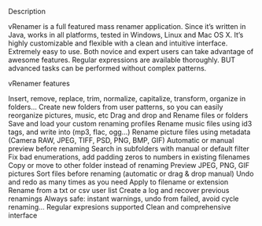 Description

vRenamer is a full featured mass renamer application.
Since it’s written in Java, works in all platforms, tested in Windows, Linux and Mac OS X.
It’s highly customizable and flexible with a clean and intuitive interface.
Extremely easy to use.
Both novice and expert users can take advantage of awesome features.
Regular expressions are available thoroughly. BUT advanced tasks can be performed without complex patterns.

vRenamer features

Insert, remove, replace, trim, normalize, capitalize, transform, organize in folders…
Create new folders from user patterns, so you can easily reorganize pictures, music, etc
Drag and drop and Rename files or folders
Save and load your custom renaming profiles
Rename music files using id3 tags, and write into (mp3, flac, ogg…)
Rename picture files using metadata (Camera RAW, JPEG, TIFF, PSD, PNG, BMP, GIF)
Automatic or manual preview before renaming
Search in subfolders with manual or default filter
Fix bad enumerations, add padding zeros to numbers in existing filenames
Copy or move to other folder instead of renaming
Preview JPEG, PNG, GIF pictures
Sort files before renaming (automatic or drag & drop manual)
Undo and redo as many times as you need
Apply to filename or extension
Rename from a txt or csv user list
Create a log and recover previous renamings
Always safe: instant warnings, undo from failed, avoid cycle renaming…
Regular expresions supported
Clean and comprehensive interface
